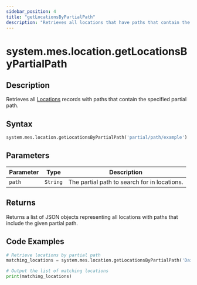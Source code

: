 ```yaml
---
sidebar_position: 4
title: "getLocationsByPartialPath"
description: "Retrieves all locations that have paths that contain the provided path."
---
```


# system.mes.location.getLocationsByPartialPath

## Description

Retrieves all [Locations](../../data-model/location-model/location) records with paths that contain the specified partial path.

## Syntax
```python
system.mes.location.getLocationsByPartialPath('partial/path/example')
```

## Parameters

| Parameter | Type     | Description                                  |
|-----------|----------|----------------------------------------------|
| `path`    | `String` | The partial path to search for in locations. |

## Returns

Returns a list of JSON objects representing all locations with paths that include the given partial path.

## Code Examples

```python
# Retrieve locations by partial path
matching_locations = system.mes.location.getLocationsByPartialPath('DairyCo')

# Output the list of matching locations
print(matching_locations)
```